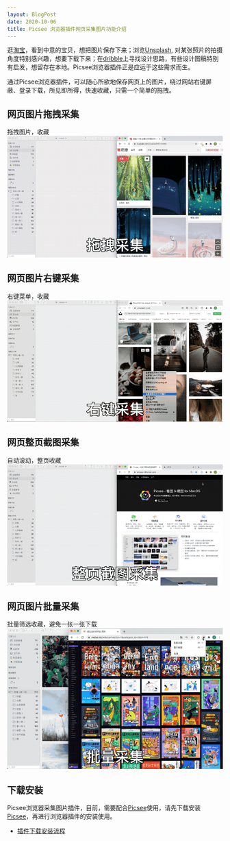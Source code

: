 ```yaml
---
layout: BlogPost
date: 2020-10-06
title: Picsee 浏览器插件网页采集图片功能介绍
---
```



逛[淘宝](https://www.taobao.com/)，看到中意的宝贝，想把图片保存下来；浏览[Unsplash](https://unsplash.com/), 对某张照片的拍摄角度特别感兴趣，想要下载下来；在[dribble](https://dribbble.com/)上寻找设计思路，有些设计图稿特别有启发，想留存在本地。Picsee浏览器插件正是应运于这些需求而生。<!-- more -->

通过Picsee浏览器插件，可以随心所欲地保存网页上的图片，绕过网站右键屏蔽、登录下载，所见即所得，快速收藏，只需一个简单的拖拽。


## 网页图片拖拽采集
拖拽图片，收藏
![拖拽采集](./images/Picsee_webExt_introduce/1-drag-collect.gif)

## 网页图片右键采集
右键菜单，收藏
![右键采集](./images/Picsee_webExt_introduce/2-right-collect.gif)

## 网页整页截图采集
自动滚动，整页收藏
![整页截图采集](./images/Picsee_webExt_introduce/3-long-snip-collect.gif)

## 网页图片批量采集
批量筛选收藏，避免一张一张下载
![批量采集](./images/Picsee_webExt_introduce/4-batch-collect.gif)

## 下载安装
Picsee浏览器采集图片插件，目前，需要配合[Picsee](https://picsee.chitaner.com)使用，请先下载安装[Picsee](https://picsee.chitaner.com)，再进行浏览器插件的安装使用。

- [插件下载安装流程](https://picsee.chitaner.com/webExtension)
